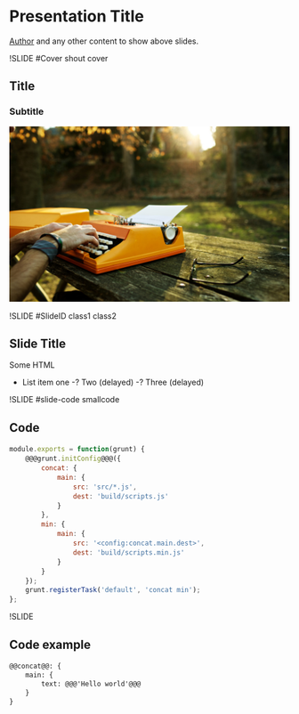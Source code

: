 # Presentation Title

[Author](http://apuntesjs.com) and any other content to show above slides.

<!-- slide 1 --> 

!SLIDE #Cover shout cover

## Title
### Subtitle

![Image](pictures/cover.jpg)

<!-- slide 2 --> 

!SLIDE #SlideID class1 class2

## Slide Title

<p class="note">Some HTML</p>

- List item one
-? Two (delayed)
-? Three (delayed)

<!-- slide 2 --> 

!SLIDE #slide-code smallcode

## Code

```javascript
module.exports = function(grunt) {
	@@@grunt.initConfig@@@({
		concat: {
			main: {
				src: 'src/*.js',
				dest: 'build/scripts.js'
			}
		},
		min: {
			main: {
				src: '<config:concat.main.dest>',
				dest: 'build/scripts.min.js'
			}
		}
	});
	grunt.registerTask('default', 'concat min');
};
```

!SLIDE

## Code example

```
@@concat@@: {
    main: {
        text: @@@'Hello world'@@@
    }
}
```